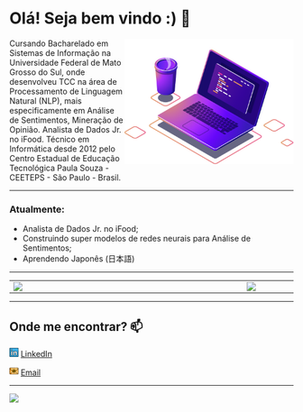 # **Olá! Seja bem vindo :)** 👋

<img src="./images/image_computer.png" width=300 align=right>

Cursando Bacharelado em Sistemas de Informação na Universidade Federal de Mato Grosso do Sul, onde desenvolveu TCC na área de Processamento de Linguagem Natural (NLP), mais especificamente em Análise de Sentimentos, Mineração de Opinião. Analista de Dados Jr. no iFood. Técnico em Informática desde 2012 pelo Centro Estadual de Educação Tecnológica Paula Souza - CEETEPS - São Paulo - Brasil.

---

### **Atualmente**:
- Analista de Dados Jr. no iFood;
- Construindo super modelos de redes neurais para Análise de Sentimentos;
- Aprendendo Japonês (日本語)

---

<center>
<table>
    <tr>
        <td><img width="400px" align="left" src="https://github-readme-stats.vercel.app/api/top-langs/?username=tsffarias&hide=html&layout=compact&theme=radical" /></td>
        <td><img width="495px" align="left" src="https://github-readme-stats.vercel.app/api?username=tsffarias&theme=radical"/></td>
    </tr>   
</table>
</center>

---

## **Onde me encontrar?** 📫  

<a href="https://www.linkedin.com/in/leticiasilvar"><img src="./images/linkedin.png" width="16"></img></a> [LinkedIn](https://www.linkedin.com/in/thiagosilvafarias/)  

<a href="mailto:tsffarias@gmail.com"><img src="./images/email.png" width="16"></img></a> [Email](mailto:tsffarias@gmail.com)  

---  

![](https://komarev.com/ghpvc/?username=tsffarias&color=blue&style=flat)
